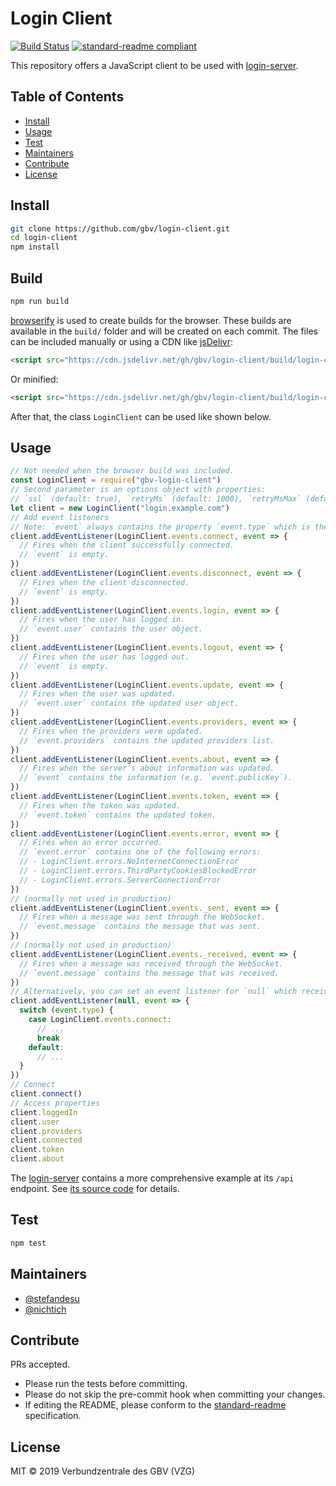 # Login Client
[![Build Status](https://travis-ci.com/gbv/login-client.svg?branch=master)](https://travis-ci.com/gbv/login-client)
[![standard-readme compliant](https://img.shields.io/badge/readme%20style-standard-brightgreen.svg)](https://github.com/RichardLitt/standard-readme)

This repository offers a JavaScript client to be used with [login-server].

[login-server]: https://github.com/gbv/login-server

## Table of Contents
- [Install](#install)
- [Usage](#usage)
- [Test](#test)
- [Maintainers](#maintainers)
- [Contribute](#contribute)
- [License](#license)

## Install
```bash
git clone https://github.com/gbv/login-client.git
cd login-client
npm install
```

## Build
```bash
npm run build
```

[browserify](https://github.com/browserify/browserify) is used to create builds for the browser. These builds are available in the `build/` folder and will be created on each commit. The files can be included manually or using a CDN like [jsDelivr](https://www.jsdelivr.com):

```html
<script src="https://cdn.jsdelivr.net/gh/gbv/login-client/build/login-client.js"></script>
```

Or minified:
```html
<script src="https://cdn.jsdelivr.net/gh/gbv/login-client/build/login-client.min.js"></script>
```

After that, the class `LoginClient` can be used like shown below.

## Usage
```javascript
// Not needed when the browser build was included.
const LoginClient = require("gbv-login-client")
// Second parameter is an options object with properties:
// `ssl` (default: true), `retryMs` (default: 1000), `retryMsMax` (default: 10000), `retryMult` (default: 1.2)
let client = new LoginClient("login.example.com")
// Add event listeners
// Note: `event` always contains the property `event.type` which is the name of the event.
client.addEventListener(LoginClient.events.connect, event => {
  // Fires when the client successfully connected.
  // `event` is empty.
})
client.addEventListener(LoginClient.events.disconnect, event => {
  // Fires when the client disconnected.
  // `event` is empty.
})
client.addEventListener(LoginClient.events.login, event => {
  // Fires when the user has logged in.
  // `event.user` contains the user object.
})
client.addEventListener(LoginClient.events.logout, event => {
  // Fires when the user has logged out.
  // `event` is empty.
})
client.addEventListener(LoginClient.events.update, event => {
  // Fires when the user was updated.
  // `event.user` contains the updated user object.
})
client.addEventListener(LoginClient.events.providers, event => {
  // Fires when the providers were updated.
  // `event.providers` contains the updated providers list.
})
client.addEventListener(LoginClient.events.about, event => {
  // Fires when the server's about information was updated.
  // `event` contains the information (e.g. `event.publicKey`).
})
client.addEventListener(LoginClient.events.token, event => {
  // Fires when the token was updated.
  // `event.token` contains the updated token.
})
client.addEventListener(LoginClient.events.error, event => {
  // Fires when an error occurred.
  // `event.error` contains one of the following errors:
  // - LoginClient.errors.NoInternetConnectionError
  // - LoginClient.errors.ThirdPartyCookiesBlockedError
  // - LoginClient.errors.ServerConnectionError
})
// (normally not used in production)
client.addEventListener(LoginClient.events._sent, event => {
  // Fires when a message was sent through the WebSocket.
  // `event.message` contains the message that was sent.
})
// (normally not used in production)
client.addEventListener(LoginClient.events._received, event => {
  // Fires when a message was received through the WebSocket.
  // `event.message` contains the message that was received.
})
// Alternatively, you can set an event listener for `null` which receives all events:
client.addEventListener(null, event => {
  switch (event.type) {
    case LoginClient.events.connect:
      // ...
      break
    default:
      // ...
  }
})
// Connect
client.connect()
// Access properties
client.loggedIn
client.user
client.providers
client.connected
client.token
client.about
```

The [login-server] contains a more comprehensive example at its `/api` endpoint. See [its source code](https://github.com/gbv/login-server/blob/master/views/api.ejs) for details.

## Test
```bash
npm test
```

## Maintainers
- [@stefandesu](https://github.com/stefandesu)
- [@nichtich](https://github.com/nichtich)

## Contribute
PRs accepted.

- Please run the tests before committing.
- Please do not skip the pre-commit hook when committing your changes.
- If editing the README, please conform to the [standard-readme](https://github.com/RichardLitt/standard-readme) specification.

## License
MIT © 2019 Verbundzentrale des GBV (VZG)
